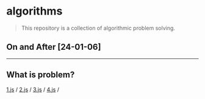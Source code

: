 # algorithms

>This repository is a collection of algorithmic problem solving.

## On and After [24-01-06]

---

## What is problem?

[1.js](https://school.programmers.co.kr/learn/courses/30/lessons/142086) /
[2.js](https://school.programmers.co.kr/learn/courses/30/lessons/134240) /
[3.js](https://school.programmers.co.kr/learn/courses/30/lessons/132267) /
[4.js](https://school.programmers.co.kr/learn/courses/30/lessons/138477) /

